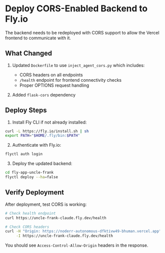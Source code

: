 # Deploy CORS-Enabled Backend to Fly.io

The backend needs to be redeployed with CORS support to allow the Vercel frontend to communicate with it.

## What Changed

1. Updated `Dockerfile` to use `inject_agent_cors.py` which includes:
   - CORS headers on all endpoints
   - `/health` endpoint for frontend connectivity checks
   - Proper OPTIONS request handling

2. Added `flask-cors` dependency

## Deploy Steps

1. Install Fly CLI if not already installed:
```bash
curl -L https://fly.io/install.sh | sh
export PATH="$HOME/.fly/bin:$PATH"
```

2. Authenticate with Fly.io:
```bash
flyctl auth login
```

3. Deploy the updated backend:
```bash
cd fly-app-uncle-frank
flyctl deploy --ha=false
```

## Verify Deployment

After deployment, test CORS is working:

```bash
# Check health endpoint
curl https://uncle-frank-claude.fly.dev/health

# Check CORS headers
curl -H "Origin: https://noderr-autonomous-dfktivw49-bhuman.vercel.app" \
     -I https://uncle-frank-claude.fly.dev/health
```

You should see `Access-Control-Allow-Origin` headers in the response.